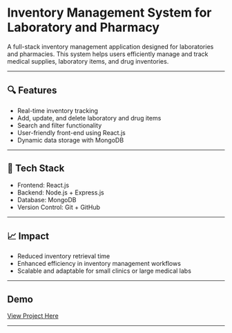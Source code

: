 # Inventory Management System for Laboratory and Pharmacy

A full-stack inventory management application designed for laboratories and pharmacies. This system helps users efficiently manage and track medical supplies, laboratory items, and drug inventories.

---

## 🔍 Features

- Real-time inventory tracking
- Add, update, and delete laboratory and drug items
- Search and filter functionality
- User-friendly front-end using React.js
- Dynamic data storage with MongoDB

---

## 🧰 Tech Stack

- Frontend: React.js
- Backend: Node.js + Express.js
- Database: MongoDB
- Version Control: Git + GitHub

---

## 📈 Impact

- Reduced inventory retrieval time
- Enhanced efficiency in inventory management workflows
- Scalable and adaptable for small clinics or large medical labs

---
## Demo
[View Project Here](https://medtrack-frontend-2cb0.onrender.com) 

---
